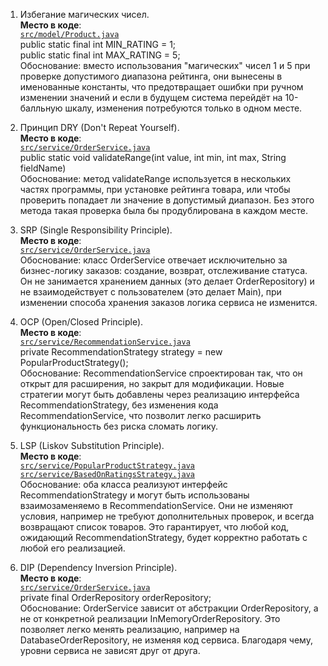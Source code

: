 1. Избегание магических чисел.   
**Место в коде**:   
[`src/model/Product.java`](src/model/Product.java)   
public static final int MIN_RATING = 1;   
public static final int MAX_RATING = 5;   
Обоснование: вместо использования "магических" чисел 1 и 5 при проверке допустимого диапазона рейтинга, они вынесены в именованные константы, что предотвращает ошибки при ручном изменении значений и если в будущем система перейдёт на 10-балльную шкалу, изменения потребуются только в одном месте.   


2. Принцип DRY (Don't Repeat Yourself).   
**Место в коде**:   
[`src/service/OrderService.java`](src/service/OrderService.java)   
public static void validateRange(int value, int min, int max, String fieldName)   
Обоснование: метод validateRange используется в нескольких частях программы, при установке рейтинга товара, или чтобы проверить попадает ли значение в допустимый диапазон. Без этого метода такая проверка была бы продублирована в каждом месте.


3. SRP (Single Responsibility Principle).   
**Место в коде**:   
[`src/service/OrderService.java`](src/service/OrderService.java)   
Обоснование: класс OrderService отвечает исключительно за бизнес-логику заказов: создание, возврат, отслеживание статуса. Он не занимается хранением данных (это делает OrderRepository) и не взаимодействует с пользователем (это делает Main), при изменении способа хранения заказов логика сервиса не изменится.


4. OCP (Open/Closed Principle).   
**Место в коде**:   
[`src/service/RecommendationService.java`](src/service/OrderService.java)   
private RecommendationStrategy strategy = new PopularProductStrategy();   
Обоснование: RecommendationService спроектирован так, что он открыт для расширения, но закрыт для модификации. Новые стратегии могут быть добавлены через реализацию интерфейса RecommendationStrategy, без изменения кода RecommendationService, что позволит легко расширить функциональность без риска сломать логику.


5. LSP (Liskov Substitution Principle).   
**Место в коде**:   
[`src/service/PopularProductStrategy.java`](src/service/PopularProductStrategy.java)  
[`src/service/BasedOnRatingsStrategy.java`](src/service/BasedOnRatingsStrategy.java)   
Обоснование: оба класса реализуют интерфейс RecommendationStrategy и могут быть использованы взаимозаменяемо в RecommendationService. Они не изменяют условия, например не требуют дополнительных проверок, и всегда возвращают список товаров. Это гарантирует, что любой код, ожидающий RecommendationStrategy, будет корректно работать с любой его реализацией.


6. DIP (Dependency Inversion Principle).   
**Место в коде**:   
[`src/service/OrderService.java`](src/service/OrderService.java)   
private final OrderRepository orderRepository;   
Обоснование: OrderService зависит от абстракции OrderRepository, а не от конкретной реализации InMemoryOrderRepository. Это позволяет легко менять реализацию, например на DatabaseOrderRepository, не изменяя код сервиса. Благодаря чему, уровни сервиса не зависят друг от друга.